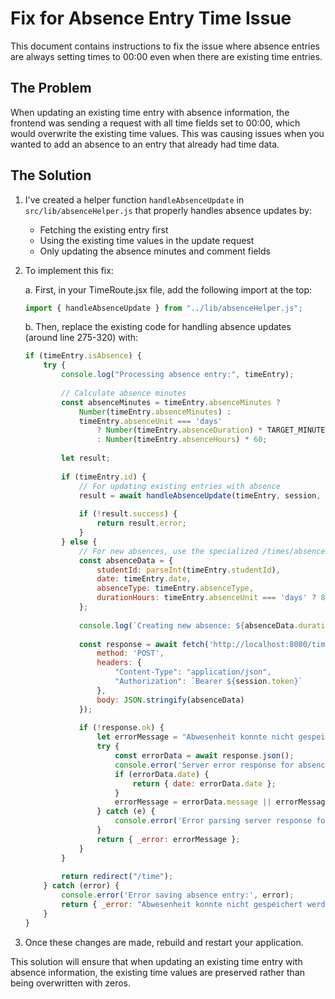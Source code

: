 # Fix for Absence Entry Time Issue

This document contains instructions to fix the issue where absence entries are always setting times to 00:00 even when there are existing time entries.

## The Problem

When updating an existing time entry with absence information, the frontend was sending a request with all time fields set to 00:00, which would overwrite the existing time values. This was causing issues when you wanted to add an absence to an entry that already had time data.

## The Solution

1. I've created a helper function `handleAbsenceUpdate` in `src/lib/absenceHelper.js` that properly handles absence updates by:
   - Fetching the existing entry first
   - Using the existing time values in the update request
   - Only updating the absence minutes and comment fields

2. To implement this fix:

   a. First, in your TimeRoute.jsx file, add the following import at the top:
   ```javascript
   import { handleAbsenceUpdate } from "../lib/absenceHelper.js";
   ```

   b. Then, replace the existing code for handling absence updates (around line 275-320) with:
   ```javascript
   if (timeEntry.isAbsence) {
       try {
           console.log("Processing absence entry:", timeEntry);
           
           // Calculate absence minutes
           const absenceMinutes = timeEntry.absenceMinutes ? 
               Number(timeEntry.absenceMinutes) : 
               timeEntry.absenceUnit === 'days' 
                   ? Number(timeEntry.absenceDuration) * TARGET_MINUTES 
                   : Number(timeEntry.absenceHours) * 60;
           
           let result;
           
           if (timeEntry.id) {
               // For updating existing entries with absence
               result = await handleAbsenceUpdate(timeEntry, session, absenceMinutes);
               
               if (!result.success) {
                   return result.error;
               }
           } else {
               // For new absences, use the specialized /times/absence endpoint
               const absenceData = {
                   studentId: parseInt(timeEntry.studentId),
                   date: timeEntry.date,
                   absenceType: timeEntry.absenceType,
                   durationHours: timeEntry.absenceUnit === 'days' ? 8 : Number(timeEntry.absenceHours) || 1
               };
               
               console.log(`Creating new absence: ${absenceData.durationHours} hours`);
               
               const response = await fetch('http://localhost:8080/times/absence', {
                   method: 'POST',
                   headers: {
                       "Content-Type": "application/json",
                       "Authorization": `Bearer ${session.token}`
                   },
                   body: JSON.stringify(absenceData)
               });
               
               if (!response.ok) {
                   let errorMessage = "Abwesenheit konnte nicht gespeichert werden";
                   try {
                       const errorData = await response.json();
                       console.error('Server error response for absence:', errorData);
                       if (errorData.date) {
                           return { date: errorData.date };
                       }
                       errorMessage = errorData.message || errorMessage;
                   } catch (e) {
                       console.error('Error parsing server response for absence:', e);
                   }
                   return { _error: errorMessage };
               }
           }
           
           return redirect("/time");
       } catch (error) {
           console.error('Error saving absence entry:', error);
           return { _error: "Abwesenheit konnte nicht gespeichert werden" };
       }
   }
   ```

3. Once these changes are made, rebuild and restart your application.

This solution will ensure that when updating an existing time entry with absence information, the existing time values are preserved rather than being overwritten with zeros.

